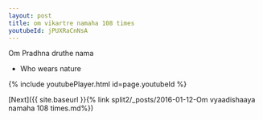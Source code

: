 ```yaml
---
layout: post
title: om vikartre namaha 108 times
youtubeId: jPUXRaCnNsA
---
```

 
 
Om Pradhna druthe nama 
 
 -  Who wears nature 
 
  
 
  
 
 
 
 
 
 


{% include youtubePlayer.html id=page.youtubeId %}
 
[Next]({{ site.baseurl }}{% link  split2/_posts/2016-01-12-Om vyaadishaaya namaha 108 times.md%})
 
